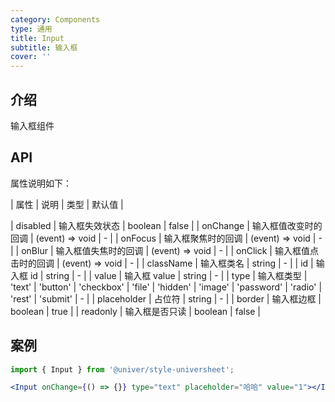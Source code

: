```yaml
---
category: Components
type: 通用
title: Input
subtitle: 输入框
cover: ''
---
```


## 介绍

输入框组件

## API

属性说明如下：

| 属性 | 说明 | 类型 | 默认值 |

| disabled | 输入框失效状态 | boolean | false |
| onChange | 输入框值改变时的回调 | (event) => void | - |
| onFocus | 输入框聚焦时的回调 | (event) => void | - |
| onBlur | 输入框值失焦时的回调 | (event) => void | - |
| onClick | 输入框值点击时的回调 | (event) => void | - |
| className | 输入框类名 | string | - |
| id | 输入框 id | string | - |
| value | 输入框 value | string | - |
| type | 输入框类型 | 'text' | 'button' | 'checkbox' | 'file' | 'hidden' | 'image' | 'password' | 'radio' | 'rest' | 'submit' | - |
| placeholder | 占位符 | string | - |
| border | 输入框边框 | boolean | true |
| readonly | 输入框是否只读 | boolean | false |

## 案例

```jsx
import { Input } from '@univer/style-universheet';

<Input onChange={() => {}} type="text" placeholder="哈哈" value="1"></Input>;
```
